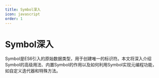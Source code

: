 ```yaml
---
title: Symbol深入
icon: javascript
order: 1
---
```


# Symbol深入

Symbol是ES6引入的原始数据类型，用于创建唯一的标识符。本文将深入介绍Symbol的高级用法、内置Symbol的作用以及如何利用Symbol实现元编程功能，如自定义迭代器和特殊方法。

